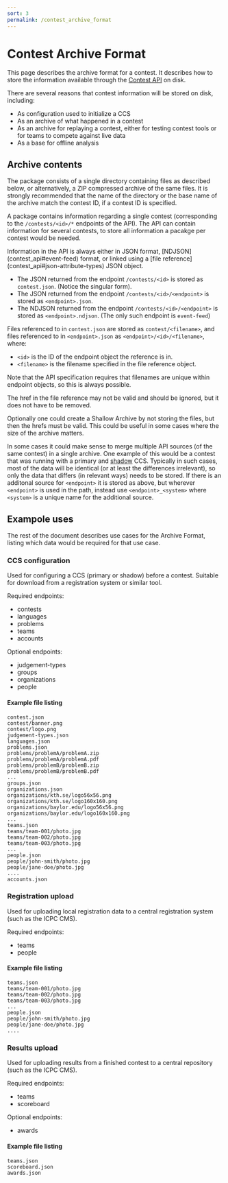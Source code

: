 ```yaml
---
sort: 3
permalink: /contest_archive_format
---
```

# Contest Archive Format

This page describes the archive format for a contest. It describes how to
store the information available through the [Contest API](contest_api) on
disk.

There are several reasons that contest information will be stored on
disk, including:

  - As configuration used to initialize a CCS
  - As an archive of what happened in a contest
  - As an archive for replaying a contest, either for testing contest
    tools or for teams to compete against live data
  - As a base for offline analysis

## Archive contents

The package consists of a single directory containing files as described
below, or alternatively, a ZIP compressed archive of the same files. It is
strongly recommended that the name of the directory or the base name of the
archive match the contest ID, if a contest ID is specified. 

A package contains information regarding a single contest (corresponding to
the `/contests/<id>/*` endpoints of the API). The API can contain information
for several contests, to store all information a pacakge per contest would be
needed.

Information in the API is always either in JSON format, [NDJSON]
(contest_api#event-feed) format, or linked using a [file reference]
(contest_api#json-attribute-types) JSON object.

- The JSON returned from the endpoint `/contests/<id>` is stored as
  `contest.json`. (Notice the singular form).
- The JSON returned from the endpoint `/contests/<id>/<endpoint>` is stored as
  `<endpoint>.json`.
- The NDJSON returned from the endpoint `/contests/<id>/<endpoint>` is stored as
  `<endpoint>.ndjson`. (The only such endpoint is `event-feed`) 


Files referenced to in `contest.json` are stored as `contest/<filename>`, and
files referenced to in `<endpoint>.json` as `<endpoint>/<id>/<filename>`,
where:
- `<id>` is the ID of the endpoint object the reference is in.
- `<filename>` is the filename specified in the file reference object.

Note that the API specification requires that filenames are unique within
endpoint objects, so this is always possible.

The href in the file reference may not be valid and should be ignored, but it
does not have to be removed.

Optionally one could create a Shallow Archive by not storing the files, but
then the hrefs must be valid. This could be useful in some cases where the
size of the archive matters.

In some cases it could make sense to merge multiple API sources (of the same
contest) in a single archive. One example of this would be a contest that was
running with a primary and [shadow](ccs_system_requirements#shadow-mode) CCS.
Typically in such cases, most of the data will be identical (or at least the
differences irrelevant), so only the data that differs (in relevant ways)
needs to be stored. If there is an additonal source for `<endpoint>` it is
stored as above, but wherever `<endpoint>` is used in the path, instead use
`<endpoint>_<system>` where `<system>` is a unique name for the additional
source.

## Exampole uses

The rest of the document describes use cases for the Archive Format, listing
which data would be required for that use case.

### CCS configuration

Used for configuring a CCS (primary or shadow) before a contest. Suitable for
download from a registration system or similar tool.

Required endpoints:
- contests
- languages
- problems
- teams
- accounts

Optional endpoints:
- judgement-types
- groups
- organizations
- people

#### Example file listing

```
contest.json
contest/banner.png
contest/logo.png
judgement-types.json
languages.json
problems.json
problems/problemA/problemA.zip
problems/problemA/problemA.pdf
problems/problemB/problemB.zip
problems/problemB/problemB.pdf
...
groups.json
organizations.json
organizations/kth.se/logo56x56.png
organizations/kth.se/logo160x160.png
organizations/baylor.edu/logo56x56.png
organizations/baylor.edu/logo160x160.png
...
teams.json
teams/team-001/photo.jpg
teams/team-002/photo.jpg
teams/team-003/photo.jpg
...
people.json
people/john-smith/photo.jpg
people/jane-doe/photo.jpg
....
accounts.json
```

### Registration upload

Used for uploading local registration data to a central registration system
(such as the ICPC CMS).

Required endpoints:
- teams
- people

#### Example file listing

```
teams.json
teams/team-001/photo.jpg
teams/team-002/photo.jpg
teams/team-003/photo.jpg
...
people.json
people/john-smith/photo.jpg
people/jane-doe/photo.jpg
....
```

### Results upload

Used for uploading results from a finished contest to a central repository
(such as the ICPC CMS).

Required endpoints:
- teams
- scoreboard

Optional endpoints:
- awards

#### Example file listing

```
teams.json
scoreboard.json
awards.json
```
